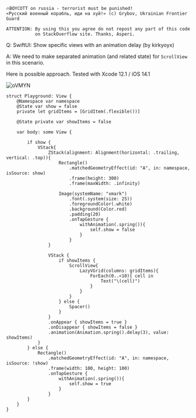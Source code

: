 ```
🔥BOYCOTT on russia - terrorist must be punished!
«Русский военный корабль, иди на хуй!» (c) Grybov, Ukrainian Frontier Guard

ATTENTION: By using this you agree do not repost any part of this code
           on StackOverflow site. Thanks, Asperi.
```

Q: SwiftUI: Show specific views with an animation delay (by kirkyoyx)

A: We need to make separated animation (and related state) for `ScrollView` in this scenario.

Here is possible approach. Tested with Xcode 12.1 / iOS 14.1

![oVMYN](https://user-images.githubusercontent.com/62171579/176450089-6ac7128a-f797-4741-a684-2538b008c43c.gif)

```
struct Playground: View {
	@Namespace var namespace
	@State var show = false
	private let gridItems = [GridItem(.flexible())]
	
	@State private var showItems = false
	
	var body: some View {
		
		if show {
			VStack{
				ZStack(alignment: Alignment(horizontal: .trailing, vertical: .top)){
					Rectangle()
						.matchedGeometryEffect(id: "A", in: namespace, isSource: show)
						.frame(height: 300)
						.frame(maxWidth: .infinity)
					
					Image(systemName: "xmark")
						.font(.system(size: 25))
						.foregroundColor(.white)
						.background(Color.red)
						.padding(20)
						.onTapGesture {
							withAnimation(.spring()){
								self.show = false
							}
						}
				}
				
				VStack {
					if showItems {
						ScrollView{
							LazyVGrid(columns: gridItems){
								ForEach(0..<10){ cell in
									Text("\(cell)")
								}
							}
						}
					} else {
						Spacer()
					}
				}
				.onAppear { showItems = true }
				.onDisappear { showItems = false }
				.animation(Animation.spring().delay(3), value: showItems)
			}
		} else {
			Rectangle()
				.matchedGeometryEffect(id: "A", in: namespace, isSource: !show)
				.frame(width: 100, height: 100)
				.onTapGesture {
					withAnimation(.spring()){
						self.show = true
					}
				}
		}
	}
}
```
